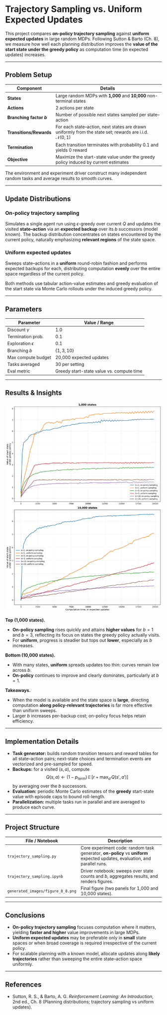 # **Trajectory Sampling vs. Uniform Expected Updates**

This project compares **on-policy trajectory sampling** against **uniform expected updates** in large random MDPs. Following Sutton & Barto (Ch. 8), we measure how well each planning distribution improves the **value of the start state under the greedy policy** as computation time (in expected updates) increases.

---

## **Problem Setup**

| Component                | Details                                                                                                            |
|--------------------------|--------------------------------------------------------------------------------------------------------------------|
| **States**               | Large random MDPs with **1,000** and **10,000** non-terminal states                                                |
| **Actions**              | 2 actions per state                                                                                                |
| **Branching factor $b$** | Number of possible next states sampled per state–action                                                            |
| **Transitions/Rewards**  | For each state–action, next states are drawn uniformly from the state set; rewards are i.i.d. $\mathcal{N}(0,1)$   |
| **Termination**          | Each transition terminates with probability $0.1$ and yields $0$ reward                                            |
| **Objective**            | Maximize the start-state value under the greedy policy induced by current estimates                                |

The environment and experiment driver construct many independent random tasks and average results to smooth curves.

---

## **Update Distributions**

### **On-policy trajectory sampling**

Simulates a single agent run using $\epsilon$-greedy over current $Q$ and updates the visited **state–action** via an **expected backup** over its $b$ successors (model known). The backup distribution concentrates on states encountered by the current policy, naturally emphasizing **relevant regions** of the state space.

### **Uniform expected updates**

Sweeps state–actions in a **uniform** round-robin fashion and performs expected backups for each, distributing computation **evenly** over the entire space regardless of the current policy.

Both methods use tabular action-value estimates and greedy evaluation of the start state via Monte Carlo rollouts under the induced greedy policy.

---

## **Parameters**

| Parameter                | Value / Range                             |
|--------------------------|-------------------------------------------|
| Discount $\gamma$        | 1.0                                       |
| Termination prob.        | 0.1                                       |
| Exploration $\epsilon$   | 0.1                                       |
| Branching $b$            | $\{1,3,10\}$                              |
| Max compute budget       | 20,000 expected updates                   |
| Tasks averaged           | 30 per setting                            |
| Eval metric              | Greedy start-state value vs. compute time |

---

## **Results & Insights**

<img src="generated_images/figure_8_8.png" alt="On-policy vs uniform expected updates across branching factors and state counts" width="900">

**Top (1,000 states).**

- **On-policy sampling** rises quickly and attains **higher values** for $b=1$ and $b=3$, reflecting its focus on states the greedy policy actually visits.
- For **uniform**, progress is steadier but tops out **lower**, especially as $b$ increases.

**Bottom (10,000 states).**

- With many states, **uniform** spreads updates too thin: curves remain low across $b$.
- **On-policy** continues to improve and clearly dominates, particularly at $b=1$.

**Takeaways.**

- When the model is available and the state space is **large**, directing computation **along policy-relevant trajectories** is far more effective than uniform sweeps.
- Larger $b$ increases per-backup cost; on-policy focus helps retain efficiency.

---

## **Implementation Details**

- **Task generator:** builds random transition tensors and reward tables for all state–action pairs; next-state choices and termination events are vectorized and pre-sampled for speed.
- **Backups:** for a visited $(s,a)$, compute
  $$
  Q(s,a) \leftarrow (1 - p_{\text{term}})\,\mathbb{E}\!\left[r + \max_{a'} Q(s',a')\right]
  $$
  by averaging over the $b$ successors.
- **Evaluation:** periodic Monte Carlo estimates of the **greedy** start-state value with episode caps to bound roll-length.
- **Parallelization:** multiple tasks run in parallel and are averaged to produce each curve.

---

## **Project Structure**

| File / Notebook                   | Description                                                                                                                |
| --------------------------------- |----------------------------------------------------------------------------------------------------------------------------|
| `trajectory_sampling.py`          | Core experiment code: random task generator, **on-policy** vs **uniform** expected updates, evaluation, and parallel runs. |
| `trajectory_sampling.ipynb`       | Driver notebook: sweeps over state counts and $b$, aggregates results, and renders figures.                                |
| `generated_images/figure_8_8.png` | Final figure (two panels for 1,000 and 10,000 states).                                                                     |

---

## **Conclusions**

- **On-policy trajectory sampling** focuses computation where it matters, yielding **faster and higher** value improvements in large MDPs.
- **Uniform expected updates** may be preferable only in **small** state spaces or when broad coverage is required irrespective of the current policy.
- For scalable planning with a known model, allocate updates along **likely trajectories** rather than sweeping the entire state–action space uniformly.

---

## **References**

- Sutton, R. S., & Barto, A. G. *Reinforcement Learning: An Introduction*, 2nd ed., Ch. 8 (Planning distributions; trajectory sampling vs uniform updates).
